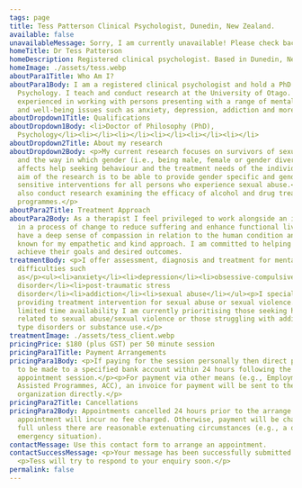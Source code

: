 ```yaml
---
tags: page
title: Tess Patterson Clinical Psychologist, Dunedin, New Zealand.
available: false
unavailableMessage: Sorry, I am currently unavailable! Please check back on this website soon.
homeTitle: Dr Tess Patterson
homeDescription: Registered clinical psychologist. Based in Dunedin, New Zealand
homeImage: ./assets/tess.webp
aboutPara1Title: Who Am I?
aboutPara1Body: I am a registered clinical psychologist and hold a PhD in
  Psychology. I teach and conduct research at the University of Otago. I am
  experienced in working with persons presenting with a range of mental health
  and well-being issues such as anxiety, depression, addiction and more.
aboutDropdown1Title: Qualifications
aboutDropdown1Body: <li>Doctor of Philosophy (PhD),
  Psychology</li><li></li><li></li><li></li><li></li><li></li>
aboutDropdown2Title: About my research
aboutDropdown2Body: <p>My current research focuses on survivors of sexual abuse
  and the way in which gender (i.e., being male, female or gender diverse)
  affects help seeking behaviour and the treatment needs of the individual. The
  aim of the research is to be able to provide gender specific and gender
  sensitive interventions for all persons who experience sexual abuse.</p><p>I
  also conduct research examining the efficacy of alcohol and drug treatment
  programmes.</p>
aboutPara2Title: Treatment Approach
aboutPara2Body: As a therapist I feel privileged to work alongside an individual
  in a process of change to reduce suffering and enhance functional living. I
  have a deep sense of compassion in relation to the human condition and I am
  known for my empathetic and kind approach. I am committed to helping clients
  achieve their goals and desired outcomes.
treatmentBody: <p>I offer assessment, diagnosis and treatment for mental health
  difficulties such
  as</p><ul><li>anxiety</li><li>depression</li><li>obsessive-compulsive
  disorder</li><li>post-traumatic stress
  disorder</li><li>addiction</li><li>sexual abuse</li></ul><p>I specialise in
  providing treatment intervention for sexual abuse or sexual violence. Due to
  limited time availability I am currently prioritising those seeking help
  related to sexual abuse/sexual violence or those struggling with addictive
  type disorders or substance use.</p>
treatmentImage: ./assets/tess_client.webp
pricingPrice: $180 (plus GST) per 50 minute session
pricingPara1Title: Payment Arrangements
pricingPara1Body: <p>If paying for the session personally then direct payment is
  to be made to a specified bank account within 24 hours following the
  appointment session.</p><p>For payment via other means (e.g., Employment
  Assisted Programmes, ACC), an invoice for payment will be sent to the relevant
  organization directly.</p>
pricingPara2Title: Cancellations
pricingPara2Body: Appointments cancelled 24 hours prior to the arrange
  appointment will incur no fee charged. Otherwise, payment will be charged in
  full unless there are reasonable extenuating circumstances (e.g., a one-off
  emergency situation).
contactMessage: Use this contact form to arrange an appointment.
contactSuccessMessage: <p>Your message has been successfully submitted!</p>
  <p>Tess will try to respond to your enquiry soon.</p>
permalink: false
---
```

